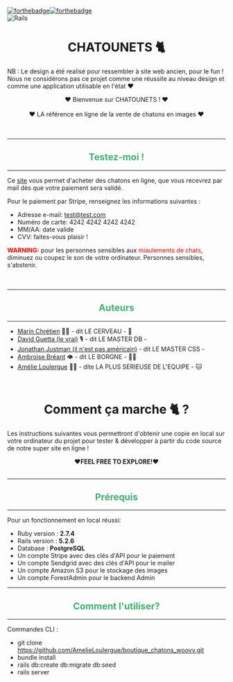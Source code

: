 [![forthebadge](https://forthebadge.com/images/badges/built-with-love.svg)](https://forthebadge.com)[![forthebadge](https://forthebadge.com/images/badges/made-with-ruby.svg)](https://forthebadge.com)<br>
![Rails](https://img.shields.io/badge/rails-%23CC0000.svg?style=for-the-badge&logo=ruby-on-rails&logoColor=white)
# <center>CHATOUNETS &#128008;</center>
NB : Le design a été realisé pour ressembler à site web ancien, pour le fun ! Nous ne considérons pas ce projet comme une réussite au niveau design et comme une application utilisable en l'état ❤️
<br>
<center>❤️ Bienvenue sur CHATOUNETS ! ❤️</center><br/>
<center>❤️ LA référence en ligne de la vente de chatons en images ❤️</center>
<br><br>

***
## <center><span style="color:MediumSeaGreen">Testez-moi !</span></center>
***
Ce [site](https://chatounets.herokuapp.com/) vous permet d'acheter des chatons en ligne, que vous recevrez par mail dès que votre paiement sera validé. 

Pour le paiement par Stripe, renseignez les informations suivantes :
* Adresse e-mail: test@test.com 
* Numéro de carte: 4242 4242 4242 4242 
* MM/AA: date valide
* CVV: faites-vous plaisir !

<span style="color:red">**WARNING:**</span> pour les personnes sensibles aux <span style="color:red">miaulements de chats</span>, diminuez ou coupez le son de votre ordinateur. Personnes sensibles, s'abstenir. 
<br><br><br>
***
## <center><span style="color:MediumSeaGreen">Auteurs</span></center>
***

- [Marin Chrétien](https://github.com/marinmari) 🏄‍♂️ - dit LE CERVEAU -  🧠
- [David Guetta (le vrai)](https://github.com/davguetta) 🎙️ - dit LE MASTER DB - 
- [Jonathan Justman (il n'est pas américain)](https://github.com/Justmanovic) - dit LE MASTER CSS - 
- [Ambroise Bréant](https://github.com/ambizance) 👁️ - dit LE BORGNE - 🏴‍☠️
- [Amélie Loulergue](https://github.com/AmelieLoulergue) 💁‍♀️ - dite LA PLUS SERIEUSE DE L'EQUIPE - 🐱

<br>

# <center>Comment ça marche &#128008; ?</center>
Les instructions suivantes vous permettront d'obtenir une copie en local sur votre ordinateur du projet pour tester & développer à partir du code source de notre super site en ligne ! <br/>
**<center> ❤️FEEL FREE TO EXPLORE!❤️ </center>**<br>


***
## <center><span style="color:MediumSeaGreen">Prérequis</span></center>
***

Pour un fonctionnement en local réussi:
- Ruby version : **2.7.4** 
- Rails version : **5.2.6**
- Database : **PostgreSQL**
- Un compte Stripe avec des clés d'API pour le paiement
- Un compte Sendgrid avec des clés d'API pour le mailer
- Un compte Amazon S3 pour le stockage des images 
- Un compte ForestAdmin pour le backend Admin 

***
## <center><span style="color:MediumSeaGreen">Comment l'utiliser?</span></center>
***

Commandes CLI : 
- git clone https://github.com/AmelieLoulergue/boutique_chatons_woovv.git
- bundle install
- rails db:create db:migrate db:seed
- rails server 


